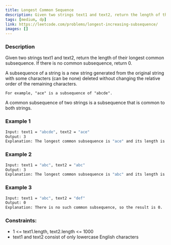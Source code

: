 ```yaml
---
title: Longest Common Sequence
description: Given two strings text1 and text2, return the length of their longest common subsequence. If there is no common subsequence, return 0.
tags: [medium, dp]
link: https://leetcode.com/problems/longest-increasing-subsequence/
images: []
---
```


### Description
Given two strings text1 and text2, return the length of their longest common subsequence. If there is no common subsequence, return 0.

A subsequence of a string is a new string generated from the original string with some characters (can be none) deleted without changing the relative order of the remaining characters.

    For example, "ace" is a subsequence of "abcde".

A common subsequence of two strings is a subsequence that is common to both strings.
### Example 1

```bash
Input: text1 = "abcde", text2 = "ace" 
Output: 3  
Explanation: The longest common subsequence is "ace" and its length is 3.
```

### Example 2

```bash
Input: text1 = "abc", text2 = "abc"
Output: 3
Explanation: The longest common subsequence is "abc" and its length is 3.
```

### Example 3

```bash
Input: text1 = "abc", text2 = "def"
Output: 0
Explanation: There is no such common subsequence, so the result is 0.
```


### Constraints:

- 1 <= text1.length, text2.length <= 1000
- text1 and text2 consist of only lowercase English characters